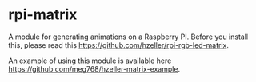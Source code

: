# rpi-matrix

A module for generating animations on a Raspberry PI.
Before you install this, please read this https://github.com/hzeller/rpi-rgb-led-matrix.

An example of using this module is available here https://github.com/meg768/hzeller-matrix-example.

